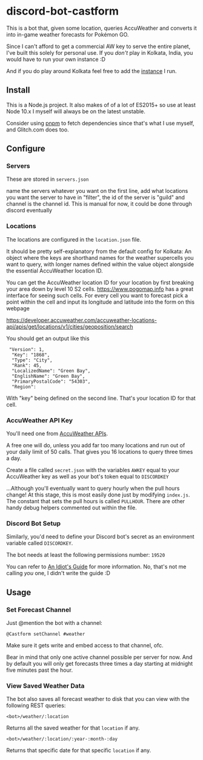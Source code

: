 # discord-bot-castform

This is a bot that, given some location, queries AccuWeather and converts it into in-game weather forecasts for Pokémon GO.

Since I can't afford to get a commercial AW key to serve the entire planet, I've built this solely for personal use. If you _don't_ play in Kolkata, India, you would have to run your own instance :D

And if you do play around Kolkata feel free to add the [instance](https://discordapp.com/oauth2/authorize?client_id=490785142940500005&scope=bot&permissions=19520) I run.

## Install

This is a Node.js project. It also makes of of a lot of ES2015+ so use at least Node 10.x I myself will always be on the latest unstable.

Consider using [pnpm](http://pnpm.js.org) to fetch dependencies since that's what I use myself, and Glitch.com does too.

## Configure

### Servers

These are stored in `servers.json`

name the servers whatever you want on the first line, add what locations you want the server to have in "filter", the id of the server is "guild" and channel is the channel id. This is manual for now, it could be done through discord eventually

### Locations

The locations are configured in the `location.json` file.

It should be pretty self-explanatory from the default config for Kolkata: An object where the keys are shorthand names for the weather supercells you want to query, with longer names defined within the value object alongside the essential AccuWeather location ID.

You can get the AccuWeather location ID for your location by first breaking your area down by level 10 S2 cells. https://www.pogomap.info has a great interface for seeing such cells.
For every cell you want to forecast pick a point within the cell and input its longitude and latitude into the form on this webpage

https://developer.accuweather.com/accuweather-locations-api/apis/get/locations/v1/cities/geoposition/search

You should get an output like this
```
 "Version": 1,
  "Key": "1868",
  "Type": "City",
  "Rank": 45,
  "LocalizedName": "Green Bay",
  "EnglishName": "Green Bay",
  "PrimaryPostalCode": "54303",
  "Region":
```
With "key" being defined on the second line. That's your location ID for that cell.


### AccuWeather API Key

You'll need one from [AccuWeather APIs](https://developer.accuweather.com).

A free one will do, unless you add far too many locations and run out of your daily limit of 50 calls. That gives you 16 locations to query three times a day. 

Create a file called `secret.json` with the variables `AWKEY` equal to your AccuWeather key as well as your bot's token equal to `DISCORDKEY`

...Although you'll eventually want to query hourly when the pull hours change! At this stage, this is most easily done just by modifying `index.js`. The constant that sets the pull hours is called `PULLHOUR`. There are other handy debug helpers commented out within the file.

### Discord Bot Setup

Similarly, you'd need to define your Discord bot's secret as an environment variable called `DISCORDKEY`.

The bot needs at least the following permissions number: `19520`

You can refer to [An Idiot's Guide](https://anidiots.guide/) for more information. No, that's not me calling _you_ one, I didn't write the guide :D

## Usage

### Set Forecast Channel

Just @mention the bot with a channel:

`@Castform setChannel #weather`
  
Make sure it gets write and embed access to that channel, ofc. 

Bear in mind that only one active channel possible per server for now. And by default you will only get forecasts three times a day starting at midnight five minutes past the hour.

### View Saved Weather Data

The bot also saves all forecast weather to disk that you can view with the following REST queries:

`<bot>/weather/:location`

Returns all the saved weather for that `location` if any.

`<bot>/weather/:location/:year-:month-:day`

Returns that specific date for that specific `location` if any.
